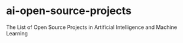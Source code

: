 # ai-open-source-projects
The List of Open Source Projects in Artificial Intelligence and Machine Learning
